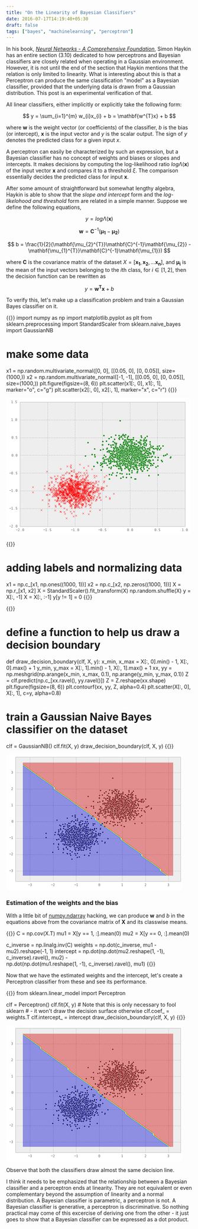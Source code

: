 ```yaml
---
title: "On the Linearity of Bayesian Classifiers"
date: 2016-07-17T14:19:40+05:30
draft: false
tags: ["bayes", "machinelearning", "perceptron"]
---
```


In his book, [_Neural Networks - A Comprehensive Foundation_](https://www.amazon.com/Neural-Networks-Comprehensive-Simon-Haykin/dp/0023527617/ref=sr_1_1?ie=UTF8&qid=1468746091&sr=8-1&keywords=neural+networks+comprehensive+foundation), Simon Haykin has an entire section (3.10) dedicated to how perceptrons and Bayesian classifiers are closely related when operating in a Gaussian environment. However, it is not until the end of the section that Haykin mentions that the relation is only limited to linearity. What is interesting about this is that a Perceptron can produce the same classification "model" as a Bayesian classifier, provided that the underlying data is drawn from a Gaussian distribution. This post is an experimental verification of that.


All linear classifiers, either implicitly or explicitly take the following form:

$$ y = \sum_{i=1}^{m} w_{i}x_{i} + b = \mathbf{w^{T}x} + b $$

where $\mathbf{w}$ is the weight vector (or coefficients) of the classifier, $b$ is the bias (or intercept), $\mathbf{x}$ is the input vector and $y$ is the scalar output. The sign of $y$ denotes the predicted class for a given input $x$.


A perceptron can easily be characterized by such an expression, but a Bayesian classifier has no concept of weights and biases or slopes and intercepts. It makes decisions by computing the log-likelihood ratio $log\Lambda(\mathbf{x})$ of the input vector $\mathbf{x}$ and compares it to a threshold $\xi$. The comparison essentially decides the predicted class for input $\mathbf{x}$.


After some amount of straightforward but somewhat lengthy algebra, Haykin is able to show that the _slope and intercept_ form and the _log-likelohood and threshold_ form are related in a simple manner. Suppose we define the following equations,

$$ y = log\Lambda(\mathbf{x}) $$

$$ \mathbf{w} = \mathbf{C}^{-1}(\mathbf{\mu_{1}} - \mathbf{\mu_{2}}) $$

$$ b = \frac{1}{2}(\mathbf{\mu_{2}^{T}}\mathbf{C}^{-1}\mathbf{\mu_{2}} - \mathbf{\mu_{1}^{T}}\mathbf{C}^{-1}\mathbf{\mu_{1}}) $$

where $\mathbf{C}$ is the covariance matrix of the dataset $X = [\mathbf{x_{1}}, \mathbf{x_{2}}, ... \mathbf{x_{n}}]$, and $\mathbf{\mu_{i}}$ is the mean of the input vectors belonging to the $i$th class, for $i \in [1, 2]$, then the decision function can be rewritten as

$$ y = \mathbf{w^{T}x} + b $$


To verify this, let's make up a classification problem and train a Gaussian Bayes classifier on it.


{{<highlight python>}}
import numpy as np
import matplotlib.pyplot as plt
from sklearn.preprocessing import StandardScaler
from sklearn.naive_bayes import GaussianNB


# make some data
x1 = np.random.multivariate_normal([0, 0], [[0.05, 0], [0, 0.05]], size=(1000,))
x2 = np.random.multivariate_normal([-1, -1], [[0.05, 0], [0, 0.05]], size=(1000,))
plt.figure(figsize=(8, 6))
plt.scatter(x1[:, 0], x1[:, 1], marker="o", c="g")
plt.scatter(x2[:, 0], x2[:, 1], marker="x", c="r")
{{</highlight>}}
    
![](/img/linear-bayes-1.png)
    

{{<highlight python>}}
# adding labels and normalizing data
x1 = np.c_[x1, np.ones((1000, 1))]
x2 = np.c_[x2, np.zeros((1000, 1))]
X = np.r_[x1, x2]
X = StandardScaler().fit_transform(X)
np.random.shuffle(X)
y = X[:, -1]
X = X[:, :-1]
y[y != 1] = 0
{{</highlight>}}


{{<highlight python>}}
# define a function to help us draw a decision boundary
def draw_decision_boundary(clf, X, y):
    x_min, x_max = X[:, 0].min() - 1, X[:, 0].max() + 1
    y_min, y_max = X[:, 1].min() - 1, X[:, 1].max() + 1
    xx, yy = np.meshgrid(np.arange(x_min, x_max, 0.1),
                         np.arange(y_min, y_max, 0.1))
    Z = clf.predict(np.c_[xx.ravel(), yy.ravel()])
    Z = Z.reshape(xx.shape)
    plt.figure(figsize=(8, 6))
    plt.contourf(xx, yy, Z, alpha=0.4)
    plt.scatter(X[:, 0], X[:, 1], c=y, alpha=0.8)

# train a Gaussian Naive Bayes classifier on the dataset
clf = GaussianNB()
clf.fit(X, y)
draw_decision_boundary(clf, X, y)
{{</highlight>}}

![](/img/linear-bayes-2.png)

### Estimation of the weights and the bias

With a little bit of [numpy.ndarray](http://docs.scipy.org/doc/numpy/reference/generated/numpy.ndarray.html) hacking, we can produce $\mathbf{w}$ and $b$ in the equations above from the covariance matrix of $\mathbf{X}$ and its classwise means.


{{<highlight python>}}
C = np.cov(X.T)
mu1 = X[y == 1, :].mean(0)
mu2 = X[y == 0, :].mean(0)

c_inverse = np.linalg.inv(C)
weights = np.dot(c_inverse, mu1 - mu2).reshape(-1, 1)
intercept = np.dot(np.dot(mu2.reshape(1, -1), c_inverse).ravel(), mu2) - \
            np.dot(np.dot(mu1.reshape(1, -1), c_inverse).ravel(), mu1)
{{</highlight>}}

Now that we have the estimated weights and the intercept, let's create a Perceptron classifier from these and see its performance.


{{<highlight python>}}
from sklearn.linear_model import Perceptron

clf = Perceptron()
clf.fit(X, y) # Note that this is only necessary to fool sklearn
              # - it won't draw the decision surface otherwise
clf.coef_ = weights.T
clf.intercept_ = intercept
draw_decision_boundary(clf, X, y)
{{</highlight>}}

    
![](/img/linear-bayes-3.png)

Observe that both the classifiers draw almost the same decision line.


I think it needs to be emphasized that the relationship between a Bayesian classifier and a perceptron ends at linearity. They are not equivalent or even complementary beyond the assumption of linearity and a normal distribution. A Bayesian classifier is parametric, a perceptron is not. A Bayesian classifier is generative, a perceptron is discriminative. So nothing practical may come of this excercise of deriving one from the other - it just goes to show that a Bayesian classifier can be expressed as a dot product.
